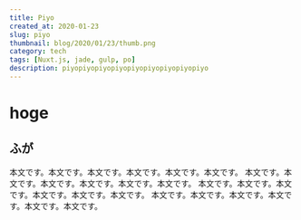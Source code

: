 ```yaml
---
title: Piyo
created_at: 2020-01-23
slug: piyo
thumbnail: blog/2020/01/23/thumb.png
category: tech
tags: [Nuxt.js, jade, gulp, po]
description: piyopiyopiyopiyopiyopiyopiyopiyopiyo
---
```


# hoge
## ふが

本文です。本文です。本文です。本文です。本文です。本文です。
本文です。本文です。本文です。本文です。本文です。本文です。
本文です。本文です。本文です。本文です。本文です。本文です。
本文です。本文です。本文です。本文です。本文です。本文です。
